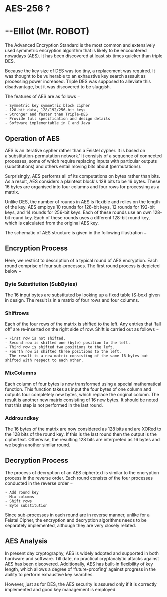 







# AES-256 ?  
# --Elliot (Mr. ROBOT)

The Advanced Encryption Standard is the most common and extensively used symmetric encryption algorithm that is likely to be encountered nowadays (AES).
It has been discovered at least six times quicker than triple DES.

Because the key size of DES was too tiny, a replacement was required.
It was thought to be vulnerable to an exhaustive key search assault as processing power increased.
Triple DES was supposed to alleviate this disadvantage, but it was discovered to be sluggish. 

The features of AES are as follows −

    - Symmetric key symmetric block cipher
    - 128-bit data, 128/192/256-bit keys
    - Stronger and faster than Triple-DES
    - Provide full specification and design details
    - Software implementable in C and Java

## Operation of AES

AES is an iterative cypher rather than a Feistel cypher.
It is based on a'substitution-permutation network.'
It consists of a sequence of connected processes, some of which require replacing inputs with particular outputs (substitutions) and others entail moving bits about (permutations).


Surprisingly, AES performs all of its computations on bytes rather than bits.
As a result, AES considers a plaintext block's 128 bits to be 16 bytes.
These 16 bytes are organised into four columns and four rows for processing as a matrix.


Unlike DES, the number of rounds in AES is flexible and relies on the length of the key.
AES employs 10 rounds for 128-bit keys, 12 rounds for 192-bit keys, and 14 rounds for 256-bit keys.
Each of these rounds use an own 128-bit round key. 
Each of these rounds uses a different 128-bit round key, which is calculated from the original AES key.

The schematic of AES structure is given in the following illustration −



## Encryption Process

Here, we restrict to description of a typical round of AES encryption. Each round comprise of four sub-processes. The first round process is depicted below −




### Byte Substitution (SubBytes)

The 16 input bytes are substituted by looking up a fixed table (S-box) given in design. The result is in a matrix of four rows and four columns.

### Shiftrows

Each of the four rows of the matrix is shifted to the left. Any entries that ‘fall off’ are re-inserted on the right side of row. Shift is carried out as follows −

    - First row is not shifted.
    - Second row is shifted one (byte) position to the left.
    - Third row is shifted two positions to the left.
    - Fourth row is shifted three positions to the left.
    - The result is a new matrix consisting of the same 16 bytes but shifted with respect to each other.
### MixColumns

Each column of four bytes is now transformed using a special mathematical function. This function takes as input the four bytes of one column and outputs four completely new bytes, which replace the original column. The result is another new matrix consisting of 16 new bytes. It should be noted that this step is not performed in the last round.

### Addroundkey

The 16 bytes of the matrix are now considered as 128 bits and are XORed to the 128 bits of the round key. If this is the last round then the output is the ciphertext. Otherwise, the resulting 128 bits are interpreted as 16 bytes and we begin another similar round.



## Decryption Process

The process of decryption of an AES ciphertext is similar to the encryption process in the reverse order. Each round consists of the four processes conducted in the reverse order −

    - Add round key
    - Mix columns
    - Shift rows
    - Byte substitution

Since sub-processes in each round are in reverse manner, unlike for a Feistel Cipher, the encryption and decryption algorithms needs to be separately implemented, although they are very closely related.

## AES Analysis

In present day cryptography, AES is widely adopted and supported in both hardware and software. Till date, no practical cryptanalytic attacks against AES has been discovered. Additionally, AES has built-in flexibility of key length, which allows a degree of ‘future-proofing’ against progress in the ability to perform exhaustive key searches.

However, just as for DES, the AES security is assured only if it is correctly implemented and good key management is employed.





